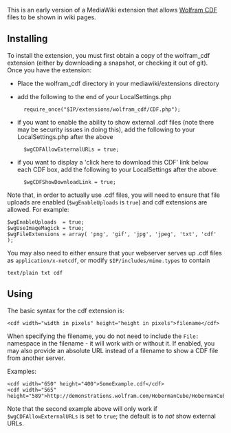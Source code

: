 This is an early version of a MediaWiki extension that allows [Wolfram CDF](http://www.wolfram.com/cdf/) files to be shown in wiki pages.

Installing
----------

To install the extension, you must first obtain a copy of the wolfram_cdf extension (either by downloading a snapshot, or checking it out of git). Once you have the extension:

- Place the wolfram_cdf directory in your mediawiki/extensions directory
- add the following to the end of your LocalSettings.php

        require_once("$IP/extensions/wolfram_cdf/CDF.php");

- if you want to enable the ability to show external .cdf files (note there may be security issues in doing this), add the following to your LocalSettings.php after the above

        $wgCDFAllowExternalURLs = true;

- if you want to display a 'click here to download this CDF' link below each CDF box, add the following to your LocalSettings after the above:

        $wgCDFShowDownloadLink = true;

Note that, in order to actually use .cdf files, you will need to ensure that file uploads are enabled (`$wgEnableUploads` is `true`) and cdf extensions are allowed. For example:

    $wgEnableUploads  = true;
    $wgUseImageMagick = true;
    $wgFileExtensions = array( 'png', 'gif', 'jpg', 'jpeg', 'txt', 'cdf' );

You may also need to either ensure that your webserver serves up .cdf files as `application/x-netcdf`, or modify `$IP/includes/mime.types` to contain

    text/plain txt cdf

Using
-----

The basic syntax for the cdf extension is:

    <cdf width="width in pixels" height="height in pixels">filename</cdf>

When specifying the filename, you do not need to include the `File:` namespace in the filename - it will work with or without it. If enabled, you may also provide an absolute URL instead of a filename to show a CDF file from another server.

Examples:

    <cdf width="650" height="400">SomeExample.cdf</cdf>
    <cdf width="565" height="589">http://demonstrations.wolfram.com/HobermanCube/HobermanCube.cdf</cdf>

Note that the second example above will only work if `$wgCDFAllowExternalURLs` is set to `true`; the default is to *not* show external URLs.

